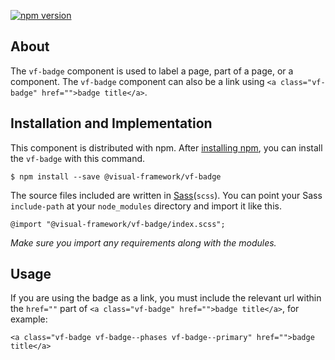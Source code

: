 [![npm version](https://badge.fury.io/js/%40visual-framework%2Fvf-badge.svg)](https://badge.fury.io/js/%40visual-framework%2Fvf-badge)

## About

The `vf-badge` component is used to label a page, part of a page, or a component. The `vf-badge` component can also be a link using `<a class="vf-badge" href="">badge title</a>`.

## Installation and Implementation

This component is distributed with npm. After [installing npm](https://www.npmjs.com/get-npm), you can install the `vf-badge` with this command.

```
$ npm install --save @visual-framework/vf-badge
```

The source files included are written in [Sass](http://sass-lang.com)(`scss`). You can point your Sass `include-path` at your `node_modules` directory and import it like this.

```
@import "@visual-framework/vf-badge/index.scss";
```

_Make sure you import any requirements along with the modules._

## Usage

If you are using the badge as a link, you must include the relevant url within the `href=""` part of `<a class="vf-badge" href="">badge title</a>`, for example:

```
<a class="vf-badge vf-badge--phases vf-badge--primary" href="">badge title</a>
```
